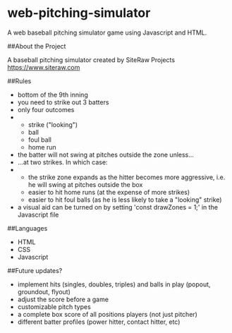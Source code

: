# web-pitching-simulator
A web baseball pitching simulator game using Javascript and HTML.

##About the Project

A baseball pitching simulator created by SiteRaw Projects https://www.siteraw.com

##Rules

- bottom of the 9th inning
- you need to strike out 3 batters
- only four outcomes
- - strike ("looking")
  - ball
  - foul ball
  - home run
- the batter will not swing at pitches outside the zone unless...
- ...at two strikes. In which case:
- - the strike zone expands as the hitter becomes more aggressive, i.e. he will swing at pitches outside the box
  - easier to hit home runs (at the expense of more strikes)
  - easier to hit foul balls (as he is less likely to take a "looking" strike)
- a visual aid can be turned on by setting 'const drawZones = 1;' in the Javascript file

##Languages

- HTML
- CSS
- Javascript

##Future updates?

- implement hits (singles, doubles, triples) and balls in play (popout, groundout, flyout)
- adjust the score before a game
- customizable pitch types
- a complete box score of all positions players (not just pitcher)
- different batter profiles (power hitter, contact hitter, etc)
